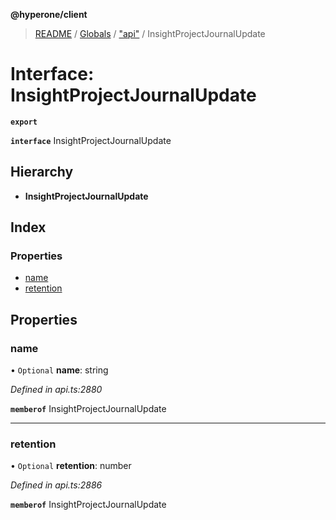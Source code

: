 **@hyperone/client**

> [README](../README.md) / [Globals](../globals.md) / ["api"](../modules/_api_.md) / InsightProjectJournalUpdate

# Interface: InsightProjectJournalUpdate

**`export`** 

**`interface`** InsightProjectJournalUpdate

## Hierarchy

* **InsightProjectJournalUpdate**

## Index

### Properties

* [name](_api_.insightprojectjournalupdate.md#name)
* [retention](_api_.insightprojectjournalupdate.md#retention)

## Properties

### name

• `Optional` **name**: string

*Defined in api.ts:2880*

**`memberof`** InsightProjectJournalUpdate

___

### retention

• `Optional` **retention**: number

*Defined in api.ts:2886*

**`memberof`** InsightProjectJournalUpdate
